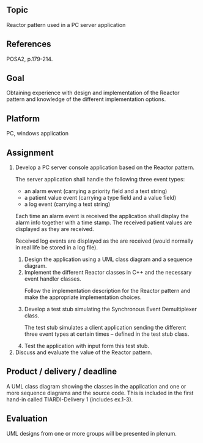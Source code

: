 Topic
-----
Reactor pattern used in a PC server application
 
References
----------
POSA2, p.179-214.
 
Goal
----
Obtaining experience with design and implementation of the Reactor pattern and knowledge of the different implementation options.
 
Platform
--------
PC, windows application
 
Assignment
----------
<ol>
<li>
Develop a PC server console application based on the Reactor pattern.

The server application shall handle the following three event types:
<ul>
  <li>an alarm event (carrying a priority field and a text string)</li>
  <li>a patient value event (carrying a type field and a value field)</li>
  <li>a log event (carrying a text string)</li>
</ul>
 
Each time an alarm event is received the application shall display the alarm info together with a time stamp.
The received patient values are displayed as they are received.

Received log events are displayed as the are received (would normally in real life be stored in a log file).
<ol>
<li>Design the application using a UML class diagram and a sequence diagram.</li>
<li>Implement the different Reactor classes in C++ and the necessary event handler classes.

Follow the implementation description for the Reactor pattern and make the appropriate implementation choices.</li>

<li>Develop a test stub simulating the Synchronous Event Demultiplexer class.
 
The test stub simulates a client application sending the different three event types at certain times – defined in the test stub class.</li>

<li>Test the application with input form this test stub.</li>
</ol>
</li>

<li>Discuss and evaluate the value of the Reactor pattern.</li>
</ol>
 
Product / delivery / deadline
-----------------------------
A UML class diagram showing the classes in the application and one or more sequence diagrams and the source code.
This is included in the first hand-in called TIARDI-Delivery 1 (includes ex.1-3).
 
Evaluation
----------
UML designs from one or more groups will be presented in plenum.
